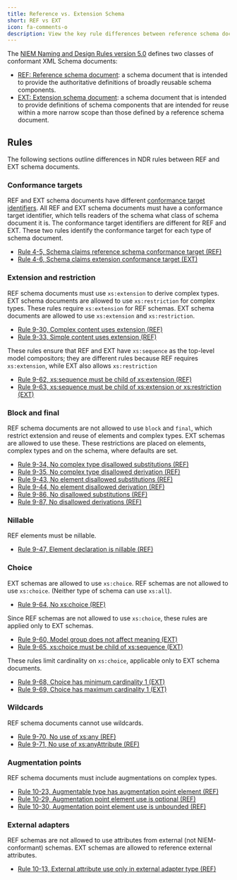 ```yaml
---
title: Reference vs. Extension Schema
short: REF vs EXT
icon: fa-comments-o
description: View the key rule differences between reference schema documents (REFs) and extension schema documents (EXTs) in NDR 5.0.
---
```


The [NIEM Naming and Design Rules version
5.0](https://reference.niem.gov/niem/specification/naming-and-design-rules/5.0/niem-ndr-5.0.html)
defines two classes of conformant XML Schema documents:

* [REF: Reference schema
document](https://reference.niem.gov/niem/specification/naming-and-design-rules/5.0/niem-ndr-5.0.html#section_4.1.1):
a schema document that is intended to provide the authoritative definitions of
broadly reusable schema components.
* [EXT: Extension schema
document](https://reference.niem.gov/niem/specification/naming-and-design-rules/5.0/niem-ndr-5.0.html#section_4.1.2):
a schema document that is intended to provide definitions of schema components
that are intended for reuse within a more narrow scope than those defined by a
reference schema document.

## Rules

The following sections outline differences in NDR rules between REF and EXT schema documents.

### Conformance targets

REF and EXT schema documents have different [conformance target
identifiers](https://reference.niem.gov/niem/specification/conformance-targets-attribute/3.0/NIEM-CTAS-3.0-2014-07-31.html#definition_conformance_target_identifier). All
REF and EXT schema documents must have a conformance target identifier, which
tells readers of the schema what class of schema document it is. The conformance
target identifiers are different for REF and EXT. These two rules identify the
conformance target for each type of schema document.

* [Rule 4-5, Schema claims reference schema conformance target (REF)](https://reference.niem.gov/niem/specification/naming-and-design-rules/5.0/niem-ndr-5.0.html#rule_4-5)
* [Rule 4-6, Schema claims extension conformance target (EXT)](https://reference.niem.gov/niem/specification/naming-and-design-rules/5.0/niem-ndr-5.0.html#rule_4-6)

### Extension and restriction

REF schema documents must use `xs:extension` to derive complex types. EXT schema
documents are allowed to use `xs:restriction` for complex types. These rules
require `xs:extension` for REF schemas. EXT schema documents are allowed to
use `xs:extension` and `xs:restriction`.

* [Rule 9-30, Complex content uses extension (REF)](https://reference.niem.gov/niem/specification/naming-and-design-rules/5.0/niem-ndr-5.0.html#rule_9-30)
* [Rule 9-33, Simple content uses extension (REF)](https://reference.niem.gov/niem/specification/naming-and-design-rules/5.0/niem-ndr-5.0.html#rule_9-33)

These rules ensure that REF and EXT have `xs:sequence` as the top-level model compositors; they are different rules because REF requires `xs:extension`, while EXT also allows `xs:restriction`

* [Rule 9-62, xs:sequence must be child of xs:extension (REF)](https://reference.niem.gov/niem/specification/naming-and-design-rules/5.0/niem-ndr-5.0.html#rule_9-62)
* [Rule 9-63, xs:sequence must be child of xs:extension or xs:restriction (EXT)](https://reference.niem.gov/niem/specification/naming-and-design-rules/5.0/niem-ndr-5.0.html#rule_9-63)

### Block and final

REF schema documents are not allowed to use `block` and `final`, which restrict
extension and reuse of elements and complex types. EXT schemas are allowed to
use these. These restrictions are placed on elements, complex types and on the
schema, where defaults are set.

* [Rule 9-34, No complex type disallowed substitutions (REF)](https://reference.niem.gov/niem/specification/naming-and-design-rules/5.0/niem-ndr-5.0.html#rule_9-34)
* [Rule 9-35, No complex type disallowed derivation (REF)](https://reference.niem.gov/niem/specification/naming-and-design-rules/5.0/niem-ndr-5.0.html#rule_9-35)
* [Rule 9-43, No element disallowed substitutions (REF)](https://reference.niem.gov/niem/specification/naming-and-design-rules/5.0/niem-ndr-5.0.html#rule_9-43)
* [Rule 9-44, No element disallowed derivation (REF)](https://reference.niem.gov/niem/specification/naming-and-design-rules/5.0/niem-ndr-5.0.html#rule_9-44)
* [Rule 9-86, No disallowed substitutions (REF)](https://reference.niem.gov/niem/specification/naming-and-design-rules/5.0/niem-ndr-5.0.html#rule_9-86)
* [Rule 9-87, No disallowed derivations (REF)](https://reference.niem.gov/niem/specification/naming-and-design-rules/5.0/niem-ndr-5.0.html#rule_9-87)

### Nillable

REF elements must be nillable.

* [Rule 9-47, Element declaration is nillable (REF)](https://reference.niem.gov/niem/specification/naming-and-design-rules/5.0/niem-ndr-5.0.html#rule_9-47)

### Choice

EXT schemas are allowed to use `xs:choice`. REF schemas are not allowed to use
`xs:choice`. (Neither type of schema can use `xs:all`).

* [Rule 9-64, No xs:choice (REF)](https://reference.niem.gov/niem/specification/naming-and-design-rules/5.0/niem-ndr-5.0.html#rule_9-64)

Since REF schemas are not allowed to use `xs:choice`, these rules are applied only to EXT schemas.

* [Rule 9-60, Model group does not affect meaning (EXT)](https://reference.niem.gov/niem/specification/naming-and-design-rules/5.0/niem-ndr-5.0.html#rule_9-60)
* [Rule 9-65, xs:choice must be child of xs:sequence (EXT)](https://reference.niem.gov/niem/specification/naming-and-design-rules/5.0/niem-ndr-5.0.html#rule_9-65)

These rules limit cardinality on `xs:choice`, applicable only to EXT schema documents.

* [Rule 9-68, Choice has minimum cardinality 1 (EXT)](https://reference.niem.gov/niem/specification/naming-and-design-rules/5.0/niem-ndr-5.0.html#rule_9-68)
* [Rule 9-69, Choice has maximum cardinality 1 (EXT)](https://reference.niem.gov/niem/specification/naming-and-design-rules/5.0/niem-ndr-5.0.html#rule_9-69)

### Wildcards

REF schema documents cannot use wildcards.

* [Rule 9-70, No use of xs:any (REF)](https://reference.niem.gov/niem/specification/naming-and-design-rules/5.0/niem-ndr-5.0.html#rule_9-70)
* [Rule 9-71, No use of xs:anyAttribute (REF)](https://reference.niem.gov/niem/specification/naming-and-design-rules/5.0/niem-ndr-5.0.html#rule_9-71)

### Augmentation points

REF schema documents must include augmentations on complex types.

* [Rule 10-23, Augmentable type has augmentation point element (REF)](https://reference.niem.gov/niem/specification/naming-and-design-rules/5.0/niem-ndr-5.0.html#rule_10-23)
* [Rule 10-29, Augmentation point element use is optional (REF)](https://reference.niem.gov/niem/specification/naming-and-design-rules/5.0/niem-ndr-5.0.html#rule_10-29)
* [Rule 10-30, Augmentation point element use is unbounded (REF)](https://reference.niem.gov/niem/specification/naming-and-design-rules/5.0/niem-ndr-5.0.html#rule_10-30)

### External adapters

REF schemas are not allowed to use attributes from external (not
NIEM-conformant) schemas. EXT schemas are allowed to reference external
attributes.

* [Rule 10-13, External attribute use only in external adapter type (REF)](https://reference.niem.gov/niem/specification/naming-and-design-rules/5.0/niem-ndr-5.0.html#rule_10-13)
